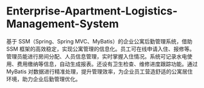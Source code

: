 # Enterprise-Apartment-Logistics-Management-System
基于 SSM（Spring、Spring MVC、MyBatis）的企业公寓后勤管理系统，借助 SSM 框架的高效稳定，实现公寓管理的信息化。员工可在线申请入住、报修等。管理员能进行房间分配、人员信息管理，实时掌握入住情况。系统可记录水电使用、费用缴纳等信息，自动生成报表。还设有卫生检查、维修进度跟踪功能。通过 MyBatis 对数据进行精准处理，提升管理效率，为企业员工营造舒适的公寓居住环境，助力企业后勤管理优化。 
